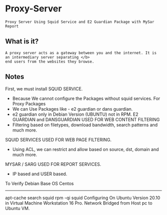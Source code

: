 # Proxy-Server
    Proxy Server Using Squid Service and E2 Guardian Package with MySar Report

## What is it?
    A proxy server acts as a gateway between you and the internet. It is an intermediary server separating </b>
    end users from the websites they browse.

## Notes

First, we must install SQUID SERVICE. </b>

- Because We cannot configure the Packages without squid services.
For Proxy Packages
 - We can Use Packages like - e2 guardian or dans guardian.
 - e2 guardian only in Debian Version (UBUNTU) not in RPM.
E2 GUARDIAN and DANSGUARDIAN USED FOR WEB CONTENT FILTERING
 - Filtering based on filetypes, download bandwidth, search patterns and much
   more.

SQUID SERVICES USED FOR WEB PAGE FILTERING. </b>

 - Using ACL, we can restrict and allow based on source, dst, domain and much
  more.

MYSAR / SARG USED FOR REPORT SERVICES. </b>

 - IP based and USER based.

To Verify
Debian Base OS Centos
----------------------- -----------------------
 apt-cache search squid rpm -qi squid
Configuring On
Ubuntu Version 20.10 in Virtual Machine Workstation 16 Pro.
Network Bridged from Host pc to Ubuntu VM.
